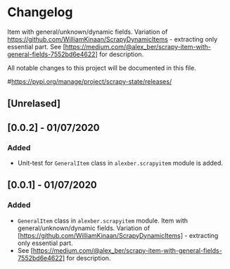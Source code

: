 # Changelog

Item with general/unknown/dynamic fields.
Variation of https://github.com/WilliamKinaan/ScrapyDynamicItems - extracting only essential part.
See [https://medium.com/@alex_ber/scrapy-item-with-general-fields-7552bd6e4622] for description.


All notable changes to this project will be documented in this file.

\#https://pypi.org/manage/project/scrapy-state/releases/

## [Unrelased]
## [0.0.2] - 01/07/2020
### Added 
- Unit-test for `GeneralItem` class in `alexber.scrapyitem` module is added.
 

## [0.0.1] - 01/07/2020
### Added 
- `GeneralItem` class in `alexber.scrapyitem` module. Item with general/unknown/dynamic fields.
Variation of [https://github.com/WilliamKinaan/ScrapyDynamicItems] - extracting only essential part.
- See [https://medium.com/@alex_ber/scrapy-item-with-general-fields-7552bd6e4622] for description.


<!--
### Added 
### Changed
### Removed
-->
